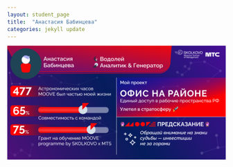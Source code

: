 ```yaml
---
layout: student_page
title:  "Анастасия Бабинцева"
categories: jekyll update
---
```

<img class="img-fluid" src="/img/posts/Анастасия Бабинцева.png" alt="moove-2">
